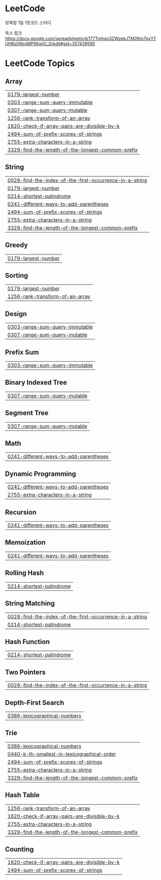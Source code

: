 # LeetCode

릿뚝방 1일 1릿코드 스터디

독스 링크 https://docs.google.com/spreadsheets/d/177Tmhgo3ZWzekJTM26m7gxY7UHBzljiNrpMP96wtO_0/edit#gid=357439595

<!---LeetCode Topics Start-->
# LeetCode Topics
## Array
|  |
| ------- |
| [0179-largest-number](https://github.com/Myeongjoon/LeetCode/tree/master/0179-largest-number) |
| [0303-range-sum-query-immutable](https://github.com/Myeongjoon/LeetCode/tree/master/0303-range-sum-query-immutable) |
| [0307-range-sum-query-mutable](https://github.com/Myeongjoon/LeetCode/tree/master/0307-range-sum-query-mutable) |
| [1256-rank-transform-of-an-array](https://github.com/Myeongjoon/LeetCode/tree/master/1256-rank-transform-of-an-array) |
| [1620-check-if-array-pairs-are-divisible-by-k](https://github.com/Myeongjoon/LeetCode/tree/master/1620-check-if-array-pairs-are-divisible-by-k) |
| [2494-sum-of-prefix-scores-of-strings](https://github.com/Myeongjoon/LeetCode/tree/master/2494-sum-of-prefix-scores-of-strings) |
| [2755-extra-characters-in-a-string](https://github.com/Myeongjoon/LeetCode/tree/master/2755-extra-characters-in-a-string) |
| [3329-find-the-length-of-the-longest-common-prefix](https://github.com/Myeongjoon/LeetCode/tree/master/3329-find-the-length-of-the-longest-common-prefix) |
## String
|  |
| ------- |
| [0028-find-the-index-of-the-first-occurrence-in-a-string](https://github.com/Myeongjoon/LeetCode/tree/master/0028-find-the-index-of-the-first-occurrence-in-a-string) |
| [0179-largest-number](https://github.com/Myeongjoon/LeetCode/tree/master/0179-largest-number) |
| [0214-shortest-palindrome](https://github.com/Myeongjoon/LeetCode/tree/master/0214-shortest-palindrome) |
| [0241-different-ways-to-add-parentheses](https://github.com/Myeongjoon/LeetCode/tree/master/0241-different-ways-to-add-parentheses) |
| [2494-sum-of-prefix-scores-of-strings](https://github.com/Myeongjoon/LeetCode/tree/master/2494-sum-of-prefix-scores-of-strings) |
| [2755-extra-characters-in-a-string](https://github.com/Myeongjoon/LeetCode/tree/master/2755-extra-characters-in-a-string) |
| [3329-find-the-length-of-the-longest-common-prefix](https://github.com/Myeongjoon/LeetCode/tree/master/3329-find-the-length-of-the-longest-common-prefix) |
## Greedy
|  |
| ------- |
| [0179-largest-number](https://github.com/Myeongjoon/LeetCode/tree/master/0179-largest-number) |
## Sorting
|  |
| ------- |
| [0179-largest-number](https://github.com/Myeongjoon/LeetCode/tree/master/0179-largest-number) |
| [1256-rank-transform-of-an-array](https://github.com/Myeongjoon/LeetCode/tree/master/1256-rank-transform-of-an-array) |
## Design
|  |
| ------- |
| [0303-range-sum-query-immutable](https://github.com/Myeongjoon/LeetCode/tree/master/0303-range-sum-query-immutable) |
| [0307-range-sum-query-mutable](https://github.com/Myeongjoon/LeetCode/tree/master/0307-range-sum-query-mutable) |
## Prefix Sum
|  |
| ------- |
| [0303-range-sum-query-immutable](https://github.com/Myeongjoon/LeetCode/tree/master/0303-range-sum-query-immutable) |
## Binary Indexed Tree
|  |
| ------- |
| [0307-range-sum-query-mutable](https://github.com/Myeongjoon/LeetCode/tree/master/0307-range-sum-query-mutable) |
## Segment Tree
|  |
| ------- |
| [0307-range-sum-query-mutable](https://github.com/Myeongjoon/LeetCode/tree/master/0307-range-sum-query-mutable) |
## Math
|  |
| ------- |
| [0241-different-ways-to-add-parentheses](https://github.com/Myeongjoon/LeetCode/tree/master/0241-different-ways-to-add-parentheses) |
## Dynamic Programming
|  |
| ------- |
| [0241-different-ways-to-add-parentheses](https://github.com/Myeongjoon/LeetCode/tree/master/0241-different-ways-to-add-parentheses) |
| [2755-extra-characters-in-a-string](https://github.com/Myeongjoon/LeetCode/tree/master/2755-extra-characters-in-a-string) |
## Recursion
|  |
| ------- |
| [0241-different-ways-to-add-parentheses](https://github.com/Myeongjoon/LeetCode/tree/master/0241-different-ways-to-add-parentheses) |
## Memoization
|  |
| ------- |
| [0241-different-ways-to-add-parentheses](https://github.com/Myeongjoon/LeetCode/tree/master/0241-different-ways-to-add-parentheses) |
## Rolling Hash
|  |
| ------- |
| [0214-shortest-palindrome](https://github.com/Myeongjoon/LeetCode/tree/master/0214-shortest-palindrome) |
## String Matching
|  |
| ------- |
| [0028-find-the-index-of-the-first-occurrence-in-a-string](https://github.com/Myeongjoon/LeetCode/tree/master/0028-find-the-index-of-the-first-occurrence-in-a-string) |
| [0214-shortest-palindrome](https://github.com/Myeongjoon/LeetCode/tree/master/0214-shortest-palindrome) |
## Hash Function
|  |
| ------- |
| [0214-shortest-palindrome](https://github.com/Myeongjoon/LeetCode/tree/master/0214-shortest-palindrome) |
## Two Pointers
|  |
| ------- |
| [0028-find-the-index-of-the-first-occurrence-in-a-string](https://github.com/Myeongjoon/LeetCode/tree/master/0028-find-the-index-of-the-first-occurrence-in-a-string) |
## Depth-First Search
|  |
| ------- |
| [0386-lexicographical-numbers](https://github.com/Myeongjoon/LeetCode/tree/master/0386-lexicographical-numbers) |
## Trie
|  |
| ------- |
| [0386-lexicographical-numbers](https://github.com/Myeongjoon/LeetCode/tree/master/0386-lexicographical-numbers) |
| [0440-k-th-smallest-in-lexicographical-order](https://github.com/Myeongjoon/LeetCode/tree/master/0440-k-th-smallest-in-lexicographical-order) |
| [2494-sum-of-prefix-scores-of-strings](https://github.com/Myeongjoon/LeetCode/tree/master/2494-sum-of-prefix-scores-of-strings) |
| [2755-extra-characters-in-a-string](https://github.com/Myeongjoon/LeetCode/tree/master/2755-extra-characters-in-a-string) |
| [3329-find-the-length-of-the-longest-common-prefix](https://github.com/Myeongjoon/LeetCode/tree/master/3329-find-the-length-of-the-longest-common-prefix) |
## Hash Table
|  |
| ------- |
| [1256-rank-transform-of-an-array](https://github.com/Myeongjoon/LeetCode/tree/master/1256-rank-transform-of-an-array) |
| [1620-check-if-array-pairs-are-divisible-by-k](https://github.com/Myeongjoon/LeetCode/tree/master/1620-check-if-array-pairs-are-divisible-by-k) |
| [2755-extra-characters-in-a-string](https://github.com/Myeongjoon/LeetCode/tree/master/2755-extra-characters-in-a-string) |
| [3329-find-the-length-of-the-longest-common-prefix](https://github.com/Myeongjoon/LeetCode/tree/master/3329-find-the-length-of-the-longest-common-prefix) |
## Counting
|  |
| ------- |
| [1620-check-if-array-pairs-are-divisible-by-k](https://github.com/Myeongjoon/LeetCode/tree/master/1620-check-if-array-pairs-are-divisible-by-k) |
| [2494-sum-of-prefix-scores-of-strings](https://github.com/Myeongjoon/LeetCode/tree/master/2494-sum-of-prefix-scores-of-strings) |
<!---LeetCode Topics End-->